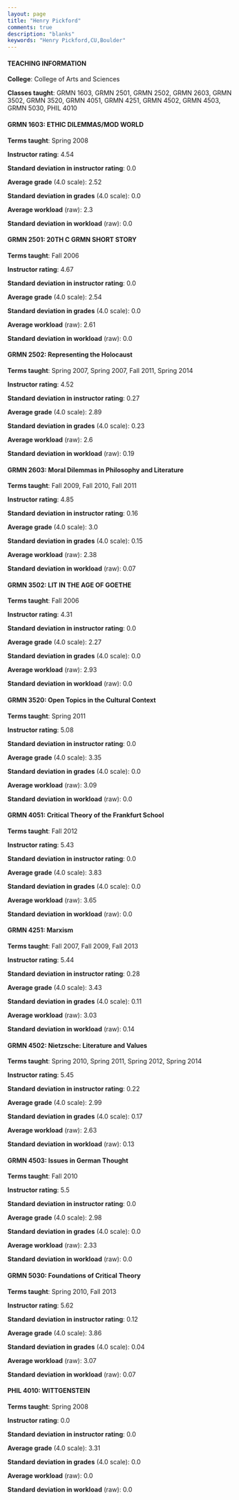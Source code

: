 ```yaml
---
layout: page
title: "Henry Pickford" 
comments: true
description: "blanks"
keywords: "Henry Pickford,CU,Boulder"
---
```

<head>
<script src="https://ajax.googleapis.com/ajax/libs/jquery/2.1.3/jquery.min.js"></script>
<script src="https://dl.dropboxusercontent.com/s/pc42nxpaw1ea4o9/highcharts.js?dl=0"></script>
<!-- <script src="../assets/js/highcharts.js"></script> -->
<style type="text/css">@font-face {
	font-family: "Bebas Neue";
	src: url(https://www.filehosting.org/file/details/544349/BebasNeue Regular.otf) format("opentype");
	}
	h1.Bebas { 
		font-family: "Bebas Neue", Verdana, Tahoma;
	}
</style>
</head>
	   
#### TEACHING INFORMATION

**College**: College of Arts and Sciences

**Classes taught**: GRMN 1603, GRMN 2501, GRMN 2502, GRMN 2603, GRMN 3502, GRMN 3520, GRMN 4051, GRMN 4251, GRMN 4502, GRMN 4503, GRMN 5030, PHIL 4010

#### GRMN 1603: ETHIC DILEMMAS/MOD WORLD

**Terms taught**: Spring 2008

**Instructor rating**: 4.54

**Standard deviation in instructor rating**: 0.0

**Average grade** (4.0 scale): 2.52

**Standard deviation in grades** (4.0 scale): 0.0

**Average workload** (raw): 2.3

**Standard deviation in workload** (raw): 0.0

#### GRMN 2501: 20TH C GRMN SHORT STORY

**Terms taught**: Fall 2006

**Instructor rating**: 4.67

**Standard deviation in instructor rating**: 0.0

**Average grade** (4.0 scale): 2.54

**Standard deviation in grades** (4.0 scale): 0.0

**Average workload** (raw): 2.61

**Standard deviation in workload** (raw): 0.0

#### GRMN 2502: Representing the Holocaust

**Terms taught**: Spring 2007, Spring 2007, Fall 2011, Spring 2014

**Instructor rating**: 4.52

**Standard deviation in instructor rating**: 0.27

**Average grade** (4.0 scale): 2.89

**Standard deviation in grades** (4.0 scale): 0.23

**Average workload** (raw): 2.6

**Standard deviation in workload** (raw): 0.19

#### GRMN 2603: Moral Dilemmas in Philosophy and Literature

**Terms taught**: Fall 2009, Fall 2010, Fall 2011

**Instructor rating**: 4.85

**Standard deviation in instructor rating**: 0.16

**Average grade** (4.0 scale): 3.0

**Standard deviation in grades** (4.0 scale): 0.15

**Average workload** (raw): 2.38

**Standard deviation in workload** (raw): 0.07

#### GRMN 3502: LIT IN THE AGE OF GOETHE

**Terms taught**: Fall 2006

**Instructor rating**: 4.31

**Standard deviation in instructor rating**: 0.0

**Average grade** (4.0 scale): 2.27

**Standard deviation in grades** (4.0 scale): 0.0

**Average workload** (raw): 2.93

**Standard deviation in workload** (raw): 0.0

#### GRMN 3520: Open Topics in the Cultural Context

**Terms taught**: Spring 2011

**Instructor rating**: 5.08

**Standard deviation in instructor rating**: 0.0

**Average grade** (4.0 scale): 3.35

**Standard deviation in grades** (4.0 scale): 0.0

**Average workload** (raw): 3.09

**Standard deviation in workload** (raw): 0.0

#### GRMN 4051: Critical Theory of the Frankfurt School

**Terms taught**: Fall 2012

**Instructor rating**: 5.43

**Standard deviation in instructor rating**: 0.0

**Average grade** (4.0 scale): 3.83

**Standard deviation in grades** (4.0 scale): 0.0

**Average workload** (raw): 3.65

**Standard deviation in workload** (raw): 0.0

#### GRMN 4251: Marxism

**Terms taught**: Fall 2007, Fall 2009, Fall 2013

**Instructor rating**: 5.44

**Standard deviation in instructor rating**: 0.28

**Average grade** (4.0 scale): 3.43

**Standard deviation in grades** (4.0 scale): 0.11

**Average workload** (raw): 3.03

**Standard deviation in workload** (raw): 0.14

#### GRMN 4502: Nietzsche: Literature and Values

**Terms taught**: Spring 2010, Spring 2011, Spring 2012, Spring 2014

**Instructor rating**: 5.45

**Standard deviation in instructor rating**: 0.22

**Average grade** (4.0 scale): 2.99

**Standard deviation in grades** (4.0 scale): 0.17

**Average workload** (raw): 2.63

**Standard deviation in workload** (raw): 0.13

#### GRMN 4503: Issues in German Thought

**Terms taught**: Fall 2010

**Instructor rating**: 5.5

**Standard deviation in instructor rating**: 0.0

**Average grade** (4.0 scale): 2.98

**Standard deviation in grades** (4.0 scale): 0.0

**Average workload** (raw): 2.33

**Standard deviation in workload** (raw): 0.0

#### GRMN 5030: Foundations of Critical Theory

**Terms taught**: Spring 2010, Fall 2013

**Instructor rating**: 5.62

**Standard deviation in instructor rating**: 0.12

**Average grade** (4.0 scale): 3.86

**Standard deviation in grades** (4.0 scale): 0.04

**Average workload** (raw): 3.07

**Standard deviation in workload** (raw): 0.07

#### PHIL 4010: WITTGENSTEIN

**Terms taught**: Spring 2008

**Instructor rating**: 0.0

**Standard deviation in instructor rating**: 0.0

**Average grade** (4.0 scale): 3.31

**Standard deviation in grades** (4.0 scale): 0.0

**Average workload** (raw): 0.0

**Standard deviation in workload** (raw): 0.0

